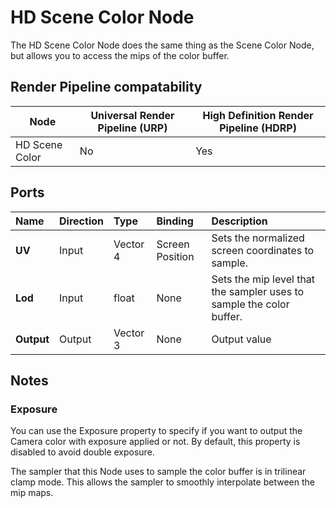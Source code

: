 # HD Scene Color Node

The HD Scene Color Node does the same thing as the Scene Color Node, but allows you to access the mips of the color buffer.

## Render Pipeline compatability

| **Node**       | **Universal Render Pipeline (URP)** | **High Definition Render Pipeline (HDRP)** |
| -------------- | ----------------------------------- | ------------------------------------------ |
| HD Scene Color | No                                  | Yes                                        |

## Ports

| Name        | Direction           | Type  | Binding | Description |
|:------------ |:-------------|:-----|:---|:---|
| **UV** | Input | Vector 4 | Screen Position | Sets the normalized screen coordinates to sample. |
| **Lod** | Input | float | None | Sets the mip level that the sampler uses to sample the color buffer. |
| **Output** | Output      |    Vector 3 | None | Output value |

## Notes
### Exposure

You can use the Exposure property to specify if you want to output the Camera color with exposure applied or not. By default, this property is disabled to avoid double exposure.

The sampler that this Node uses to sample the color buffer is in trilinear clamp mode. This allows the sampler to smoothly interpolate between the mip maps.

